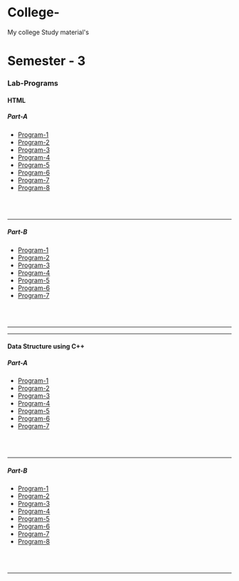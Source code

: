 # College-
My college Study material's 
<h1>Semester - 3</h1>
<h3>Lab-Programs</h3>
<h4>HTML</h4>
<h5>Part-A</h5>
<ul>
  <li><a href="https://fahiz7940.github.io/College-/Semester-3/HTML/Part-A/Program-1/index.html">Program-1</a></li>
  <li><a href="https://fahiz7940.github.io/College-/Semester-3/HTML/Part-A/Program-2/index.html">Program-2</a></li>
  <li><a href="https://fahiz7940.github.io/College-/Semester-3/HTML/Part-A/Program-3/index.html">Program-3</a></li>
  <li><a href="https://fahiz7940.github.io/College-/Semester-3/HTML/Part-A/Program-4/index.html">Program-4</a></li>
  <li><a href="https://fahiz7940.github.io/College-/Semester-3/HTML/Part-A/Program-5/index.html">Program-5</a></li>
  <li><a href="https://fahiz7940.github.io/College-/Semester-3/HTML/Part-A/Program-6/index.html">Program-6</a></li>
  <li><a href="https://fahiz7940.github.io/College-/Semester-3/HTML/Part-A/Program-7/index.html">Program-7</a></li>
  <li><a href="https://fahiz7940.github.io/College-/Semester-3/HTML/Part-A/Program-8/index.html">Program-8</a></li>
</ul>
<br>
<br>
<hr>
<h5>Part-B</h5>
<ul>
  <li><a href="https://fahiz7940.github.io/College-/Semester-3/HTML/Part-B/Program-1/index.html">Program-1</a></li>
  <li><a href="https://fahiz7940.github.io/College-/Semester-3/HTML/Part-B/Program-2/index.html">Program-2</a></li>
  <li><a href="https://fahiz7940.github.io/College-/Semester-3/HTML/Part-B/Program-3/index.html">Program-3</a></li>
  <li><a href="https://fahiz7940.github.io/College-/Semester-3/HTML/Part-B/Program-4/index.html">Program-4</a></li>
  <li><a href="https://fahiz7940.github.io/College-/Semester-3/HTML/Part-B/Program-5/index.html">Program-5</a></li>
  <li><a href="https://fahiz7940.github.io/College-/Semester-3/HTML/Part-B/Program-6/index.html">Program-6</a></li>
  <li><a href="https://fahiz7940.github.io/College-/Semester-3/HTML/Part-B/Program-7/index.html">Program-7</a></li>
</ul>
<br>
<br>
<hr>
<hr>
<h4>Data Structure using C++ </h4>
<h5>Part-A</h5>
<ul>
   <li><a href="https://fahiz7940.github.io/College-/Semester-3/Data-structure/Part-A/Program-1/selection-sort.cpp">Program-1</a></li>
  <li><a href="https://fahiz7940.github.io/College-/Semester-3/Data-structure/Part-A/Program-2/insertion-sort.cpp">Program-2</a></li>
  <li><a href="https://fahiz7940.github.io/College-/Semester-3/Data-structure/Part-A/Program-3/bubble-sort.cpp">Program-3</a></li>
  <li><a href="https://fahiz7940.github.io/College-/Semester-3/Data-structure/Part-A/Program-4/liner-search.cpp">Program-4</a></li>
  <li><a href="https://fahiz7940.github.io/College-/Semester-3/Data-structure/Part-A/Program-5/binary-search.cp">Program-5</a></li>
  <li><a href="https://fahiz7940.github.io/College-/Semester-3/Data-structure/Part-A/Program-6/towers-of-hanoi.cpp">Program-6</a></li>
  <li><a href="https://fahiz7940.github.io/College-/Semester-3/Data-structure/Part-A/Program-7/dynamic-array.cpp">Program-7</a></li>
</ul>
<br>
<br>
<hr>
<h5>Part-B</h5>
<ul>
  <li><a href="https://fahiz7940.github.io/College-/Semester-3/Data-structure/Part-B/Program-1/merge-sort.cpp">Program-1</a></li>
  <li><a href="https://fahiz7940.github.io/College-/Semester-3/Data-structure/Part-B/Program-2/quick-sort.cpp">Program-2</a></li>
  <li><a href="https://fahiz7940.github.io/College-/Semester-3/Data-structure/Part-B/Program-3/stack-operater.cpp">Program-3</a></li>
  <li><a href="https://fahiz7940.github.io/College-/Semester-3/Data-structure/Part-B/Program-4/queue-operations.cpp">Program-4</a></li>
  <li><a href="https://fahiz7940.github.io/College-/Semester-3/Data-structure/Part-B/Program-5/pastflix-expression.cpp">Program-5</a></li>
  <li><a href="https://fahiz7940.github.io/College-/Semester-3/Data-structure/Part-B/Program-6/circlar-queue.cpp">Program-6</a></li>
  <li><a href="https://fahiz7940.github.io/College-/Semester-3/Data-structure/Part-B/Program-7/stack-operation.cpp">Program-7</a></li>
  <li><a href="https://fahiz7940.github.io/College-/Semester-3/Data-structure/Part-B/Program-8/queue-operation.cpp">Program-8</a></li>
</ul>
<br>
<br>
<hr>
